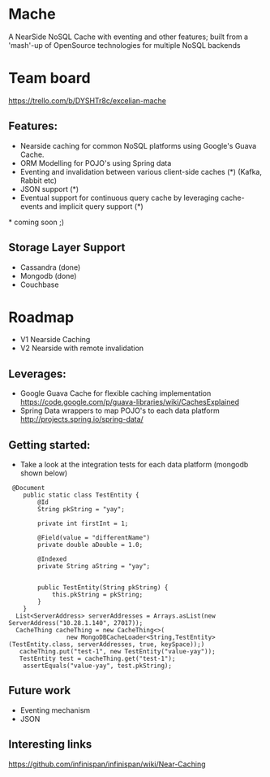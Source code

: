 # Mache
A NearSide NoSQL Cache with eventing and other features; built from a 'mash'-up of OpenSource technologies for multiple NoSQL backends

# Team board
https://trello.com/b/DYSHTr8c/excelian-mache

## Features:
- Nearside caching for common NoSQL platforms using Google's Guava Cache. 
- ORM Modelling for POJO's using Spring data
- Eventing and invalidation between various client-side caches (*) (Kafka, Rabbit etc)
- JSON support (*)
- Eventual support for continuous query cache by leveraging cache-events and implicit query support (*)

\* coming soon ;)

## Storage Layer Support
- Cassandra (done)
- Mongodb (done)
- Couchbase

# Roadmap
- V1 Nearside Caching
- V2 Nearside with remote invalidation

## Leverages:
- Google Guava Cache for flexible caching implementation 
   https://code.google.com/p/guava-libraries/wiki/CachesExplained
- Spring Data wrappers to map POJO's to each data platform 
   http://projects.spring.io/spring-data/

## Getting started:
- Take a look at the integration tests for each data platform (mongodb shown below)

```
 @Document
    public static class TestEntity {
        @Id
        String pkString = "yay";

        private int firstInt = 1;

        @Field(value = "differentName")
        private double aDouble = 1.0;

        @Indexed
        private String aString = "yay";


        public TestEntity(String pkString) {
            this.pkString = pkString;
        }
    }
  List<ServerAddress> serverAddresses = Arrays.asList(new ServerAddress("10.28.1.140", 27017));
  CacheThing cacheThing = new CacheThing<>(
                new MongoDBCacheLoader<String,TestEntity>(TestEntity.class, serverAddresses, true, keySpace));)
   cacheThing.put("test-1", new TestEntity("value-yay"));
   TestEntity test = cacheThing.get("test-1");
    assertEquals("value-yay", test.pkString);
```
## Future work
- Eventing mechanism
- JSON

## Interesting links
https://github.com/infinispan/infinispan/wiki/Near-Caching
